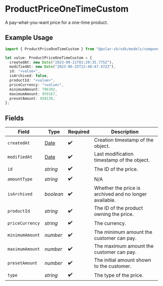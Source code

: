 # ProductPriceOneTimeCustom

A pay-what-you-want price for a one-time product.

## Example Usage

```typescript
import { ProductPriceOneTimeCustom } from "@polar-sh/sdk/models/components/productpriceonetimecustom.js";

let value: ProductPriceOneTimeCustom = {
  createdAt: new Date("2023-09-21T01:29:35.775Z"),
  modifiedAt: new Date("2023-06-25T22:48:47.472Z"),
  id: "<value>",
  isArchived: false,
  productId: "<value>",
  priceCurrency: "<value>",
  minimumAmount: 796392,
  maximumAmount: 959167,
  presetAmount: 458139,
};
```

## Fields

| Field                                                                                         | Type                                                                                          | Required                                                                                      | Description                                                                                   |
| --------------------------------------------------------------------------------------------- | --------------------------------------------------------------------------------------------- | --------------------------------------------------------------------------------------------- | --------------------------------------------------------------------------------------------- |
| `createdAt`                                                                                   | [Date](https://developer.mozilla.org/en-US/docs/Web/JavaScript/Reference/Global_Objects/Date) | :heavy_check_mark:                                                                            | Creation timestamp of the object.                                                             |
| `modifiedAt`                                                                                  | [Date](https://developer.mozilla.org/en-US/docs/Web/JavaScript/Reference/Global_Objects/Date) | :heavy_check_mark:                                                                            | Last modification timestamp of the object.                                                    |
| `id`                                                                                          | *string*                                                                                      | :heavy_check_mark:                                                                            | The ID of the price.                                                                          |
| `amountType`                                                                                  | *string*                                                                                      | :heavy_check_mark:                                                                            | N/A                                                                                           |
| `isArchived`                                                                                  | *boolean*                                                                                     | :heavy_check_mark:                                                                            | Whether the price is archived and no longer available.                                        |
| `productId`                                                                                   | *string*                                                                                      | :heavy_check_mark:                                                                            | The ID of the product owning the price.                                                       |
| `priceCurrency`                                                                               | *string*                                                                                      | :heavy_check_mark:                                                                            | The currency.                                                                                 |
| `minimumAmount`                                                                               | *number*                                                                                      | :heavy_check_mark:                                                                            | The minimum amount the customer can pay.                                                      |
| `maximumAmount`                                                                               | *number*                                                                                      | :heavy_check_mark:                                                                            | The maximum amount the customer can pay.                                                      |
| `presetAmount`                                                                                | *number*                                                                                      | :heavy_check_mark:                                                                            | The initial amount shown to the customer.                                                     |
| `type`                                                                                        | *string*                                                                                      | :heavy_check_mark:                                                                            | The type of the price.                                                                        |